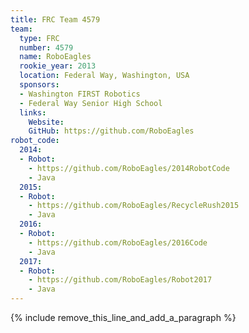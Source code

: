 ```yaml
---
title: FRC Team 4579
team:
  type: FRC
  number: 4579
  name: RoboEagles
  rookie_year: 2013
  location: Federal Way, Washington, USA
  sponsors:
  - Washington FIRST Robotics
  - Federal Way Senior High School
  links:
    Website:
    GitHub: https://github.com/RoboEagles
robot_code:
  2014:
  - Robot:
    - https://github.com/RoboEagles/2014RobotCode
    - Java
  2015:
  - Robot:
    - https://github.com/RoboEagles/RecycleRush2015
    - Java
  2016:
  - Robot:
    - https://github.com/RoboEagles/2016Code
    - Java
  2017:
  - Robot:
    - https://github.com/RoboEagles/Robot2017
    - Java
---
```


{% include remove_this_line_and_add_a_paragraph %}